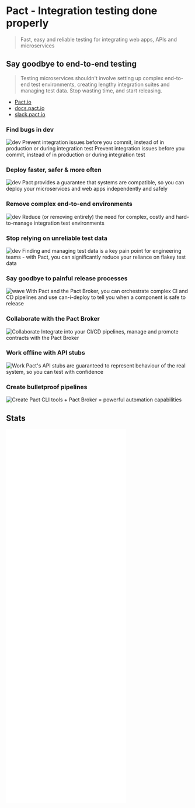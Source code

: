 # Pact -  Integration testing done properly

> Fast, easy and reliable testing for integrating web apps, APIs and microservices

##  Say goodbye to end-to-end testing

> Testing microservices shouldn't involve setting up complex end-to-end test environments, creating lengthy integration suites and managing test data. Stop wasting time, and start releasing.

- [Pact.io](https://pact.io/)
- [docs.pact.io](https://docs.pact.io/)
- [slack.pact.io](https://slack.pact.io/)

### Find bugs in dev
![dev](https://raw.githubusercontent.com/pact-foundation/pact.io/master/pages/assets/img/icons/theme/devices/laptop-macbook.svg)
Prevent integration issues before you commit, instead of in production or during integration test Prevent integration issues before you commit, instead of in production or during integration test

### Deploy faster, safer & more often
![dev](https://raw.githubusercontent.com/pact-foundation/pact.io/master/pages/assets/img/icons/theme/general/thunder-move.svg) 
Pact provides a guarantee that systems are compatible, so you can deploy your microservices and web apps independently and safely

### Remove complex end-to-end environments
![dev](https://raw.githubusercontent.com/pact-foundation/pact.io/master/pages/assets/img/icons/theme/devices/server.svg)
Reduce (or removing entirely) the need for complex, costly and hard-to-manage integration test environments

### Stop relying on unreliable test data
![dev](https://raw.githubusercontent.com/pact-foundation/pact.io/master/pages/assets/img/icons/theme/files/deleted-file.svg)
Finding and managing test data is a key pain point for engineering teams - with Pact, you can significantly reduce your reliance on flakey test data

### Say goodbye to painful release processes
![wave](https://raw.githubusercontent.com/pact-foundation/pact.io/master/pages/assets/img/icons/theme/general/smile.svg)
With Pact and the Pact Broker, you can orchestrate complex CI and CD pipelines and use can-i-deploy to tell you when a component is safe to release

### Collaborate with the Pact Broker
![Collaborate](https://raw.githubusercontent.com/pact-foundation/pact.io/master/pages/assets/img/icons/theme/communication/group.svg)
Integrate into your CI/CD pipelines, manage and promote contracts with the Pact Broker

### Work offline with API stubs
![Work](https://raw.githubusercontent.com/pact-foundation/pact.io/master/pages/assets/img/icons/theme/devices/router-1.svg)
Pact's API stubs are guaranteed to represent behaviour of the real system, so you can test with confidence

### Create bulletproof pipelines
![Create](https://raw.githubusercontent.com/pact-foundation/pact.io/master/pages/assets/img/icons/theme/code/option.svg)
Pact CLI tools + Pact Broker = powerful automation capabilities

## Stats

![Metrics](../github-metrics.svg)

